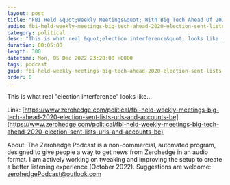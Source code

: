 ```yaml
---
layout: post
title: "FBI Held &quot;Weekly Meetings&quot; With Big Tech Ahead Of 2020 Election, &quot;Sent Lists Of URLs And Accounts&quot; To Be Censored"
audio: fbi-held-weekly-meetings-big-tech-ahead-2020-election-sent-lists-urls-and-accounts-be-0
category: political
desc: "This is what real &quot;election interference&quot; looks like..."
duration: 00:05:00
length: 300
datetime: Mon, 05 Dec 2022 23:20:00 +0000
tags: podcast
guid: fbi-held-weekly-meetings-big-tech-ahead-2020-election-sent-lists-urls-and-accounts-be-0
order: 0
---
```

This is what real &quot;election interference&quot; looks like...

Link: [https://www.zerohedge.com/political/fbi-held-weekly-meetings-big-tech-ahead-2020-election-sent-lists-urls-and-accounts-be](https://www.zerohedge.com/political/fbi-held-weekly-meetings-big-tech-ahead-2020-election-sent-lists-urls-and-accounts-be)

About: The Zerohedge Podcast is a non-commercial, automated program, designed to give people a way to get news from Zerohedge in an audio format.  I am actively working on tweaking and improving the setup to create a better listening experience (October 2022).  Suggestions are welcome: [zerohedgePodcast@outlook.com](mailto:zerohedgePodcast@outlook.com)